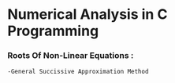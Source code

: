# Numerical Analysis in C Programming
### Roots Of Non-Linear Equations : ###
    -General Succissive Approximation Method

